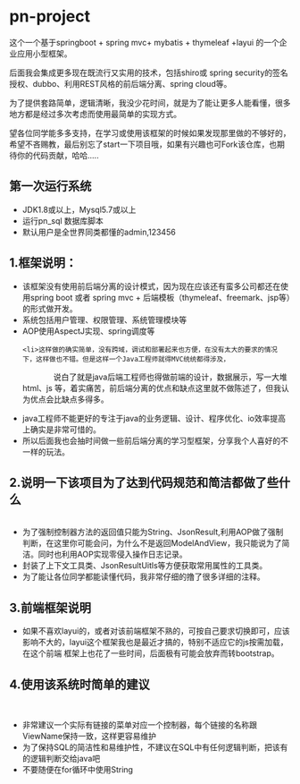 # pn-project
这个一个基于springboot + spring mvc+  mybatis + thymeleaf +layui 的一个企业应用小型框架。
<p>后面我会集成更多现在既流行又实用的技术，包括shiro或 spring security的签名授权、dubbo、利用REST风格的前后端分离、spring cloud等。</p>
<p>为了提供套路简单，逻辑清晰，我没少花时间，就是为了能让更多人能看懂，很多地方都是经过多次考虑而使用最简单的实现方式。</p>
<p>望各位同学能多多支持，在学习或使用该框架的时候如果发现那里做的不够好的，希望不吝赐教，最后别忘了start一下项目哦，如果有兴趣也可Fork该仓库，也期待你的代码贡献，哈哈.....</p>

<h2>第一次运行系统</h2>
<ul>
	<li>JDK1.8或以上，Mysql5.7或以上</li>	
	<li>运行pn_sql 数据库脚本</li>
	<li>默认用户是全世界同类都懂的admin,123456</li>
        </ul>
<h2>1.框架说明：</h2>
<ul>
        <li>该框架没有使用前后端分离的设计模式，因为现在应该还有蛮多公司都还在使用spring boot 或者 spring mvc + 后端模板（thymeleaf、freemark、jsp等）的形式做开发。</li>
	<li>系统包括用户管理、权限管理、系统管理模块等</li>
	<li>AOP使用AspectJ实现、spring调度等</li>
	
	<li>这样做的确实简单，没有跨域，调试和部署起来也方便，在没有太大的要求的情况下，这样做也不错。但是这样一个Java工程师就得MVC统统都得涉及，
                说白了就是java后端工程师也得做前端的设计，数据展示，写一大堆html、js 等，着实痛苦，前后端分离的优点和缺点这里就不做陈述了，但我认为优点会比缺点多得多。</li>
        <li>java工程师不能更好的专注于java的业务逻辑、设计、程序优化、io效率提高上确实是非常可惜的。</li>
        <li>所以后面我也会抽时间做一些前后端分离的学习型框架，分享我个人喜好的不一样的玩法。</li>
</ul>
<h2>2.说明一下该项目为了达到代码规范和简洁都做了些什么</h2>
        <ul>
        <li>为了强制控制器方法的返回值只能为String、JsonResult,利用AOP做了强制判断，在这里你可能会问，为什么不是返回ModelAndView，我只能说为了简洁。同时也利用AOP实现零侵入操作日志记录。</li>
	<li> 封装了上下文工具类、JsonResultUitls等方便获取常用属性的工具类。</li>
	<li> 为了能让各位同学都能读懂代码，我非常仔细的撸了很多详细的注释。</li>
        </ul>
<h2>3.前端框架说明</h2>
        <ul>
	<li> 如果不喜欢layui的，或者对该前端框架不熟的，可按自己要求切换即可，应该影响不大的，layui这个框架我也是最近才搞的，特别不适应它的js按需加载，在这个前端
	框架上也花了一些时间，后面极有可能会放弃而转bootstrap。</li>
        </ul>
<h2>4.使用该系统时简单的建议</h2>
        <ul>
	<li>非常建议一个实际有链接的菜单对应一个控制器，每个链接的名称跟ViewName保持一致，这样更容易维护</li>
	<li>为了保持SQL的简洁性和易维护性，不建议在SQL中有任何逻辑判断，把该有的逻辑判断交给java吧</li>
	<li>不要随便在for循环中使用String </li>
        </ul>
